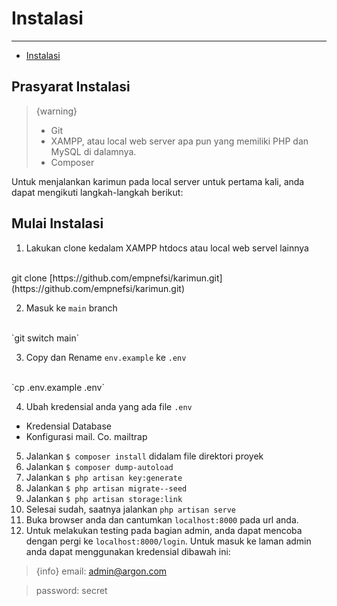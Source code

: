 # Instalasi

---

- [Instalasi](#instalasi)

<a name="prasyarat-instalasi"></a>

## Prasyarat Instalasi

> {warning} 
>           <ul>
>             <li>Git</li>
>             <li>XAMPP, atau local web server apa pun yang memiliki PHP dan MySQL di dalamnya.</li>
>             <li>Composer</li>
>           </ul>

Untuk menjalankan karimun pada local server untuk pertama kali, anda dapat mengikuti langkah-langkah berikut:

<a name="mulai-instalasi"></a>

## Mulai Instalasi

1. Lakukan clone kedalam XAMPP htdocs atau local web servel lainnya
<br>
git clone [https://github.com/empnefsi/karimun.git](https://github.com/empnefsi/karimun.git)

2. Masuk ke `main` branch
<br>
`git switch main`

3. Copy dan Rename `env.example` ke `.env`
<br>
`cp .env.example .env`

4. Ubah kredensial anda yang ada file `.env`
<ul>
    <li>Kredensial Database</li>
    <li>Konfigurasi mail. Co. mailtrap</li>
</ul>

5. Jalankan `$ composer install` didalam file direktori proyek
6. Jalankan `$ composer dump-autoload` 
7. Jalankan `$ php artisan key:generate`
8. Jalankan `$ php artisan migrate--seed`
9. Jalankan `$ php artisan storage:link`
10. Selesai sudah, saatnya jalankan `php artisan serve`
11. Buka browser anda dan cantumkan `localhost:8000` pada url anda.
12. Untuk melakukan testing pada bagian admin, anda dapat mencoba dengan pergi ke `localhost:8000/login`. Untuk masuk ke laman admin anda dapat menggunakan kredensial dibawah ini:

> {info} email: admin@argon.com

> password: secret